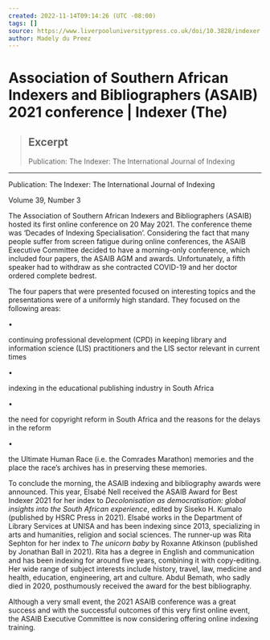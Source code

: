 ```yaml
---
created: 2022-11-14T09:14:26 (UTC -08:00)
tags: []
source: https://www.liverpooluniversitypress.co.uk/doi/10.3828/indexer.2021.31
author: Madely du Preez
---
```


# Association of Southern African Indexers and Bibliographers (ASAIB) 2021 conference | Indexer (The)

> ## Excerpt
> Publication: The Indexer: The International Journal of Indexing

---
Publication: The Indexer: The International Journal of Indexing

Volume 39, Number 3

The Association of Southern African Indexers and Bibliographers (ASAIB) hosted its first online conference on 20 May 2021. The conference theme was ‘Decades of Indexing Specialisation’. Considering the fact that many people suffer from screen fatigue during online conferences, the ASAIB Executive Committee decided to have a morning-only conference, which included four papers, the ASAIB AGM and awards. Unfortunately, a fifth speaker had to withdraw as she contracted COVID-19 and her doctor ordered complete bedrest.

The four papers that were presented focused on interesting topics and the presentations were of a uniformly high standard. They focused on the following areas:

•

continuing professional development (CPD) in keeping library and information science (LIS) practitioners and the LIS sector relevant in current times

•

indexing in the educational publishing industry in South Africa

•

the need for copyright reform in South Africa and the reasons for the delays in the reform

•

the Ultimate Human Race (i.e. the Comrades Marathon) memories and the place the race’s archives has in preserving these memories.

To conclude the morning, the ASAIB indexing and bibliography awards were announced. This year, Elsabé Nell received the ASAIB Award for Best Indexer 2021 for her index to _Decolonisation as democratisation: global insights into the South African experience_, edited by Siseko H. Kumalo (published by HSRC Press in 2021). Elsabé works in the Department of Library Services at UNISA and has been indexing since 2013, specializing in arts and humanities, religion and social sciences. The runner-up was Rita Sephton for her index to _The unicorn baby_ by Roxanne Atkinson (published by Jonathan Ball in 2021). Rita has a degree in English and communication and has been indexing for around five years, combining it with copy-editing. Her wide range of subject interests include history, travel, law, medicine and health, education, engineering, art and culture. Abdul Bemath, who sadly died in 2020, posthumously received the award for the best bibliography.

Although a very small event, the 2021 ASAIB conference was a great success and with the successful outcomes of this very first online event, the ASAIB Executive Committee is now considering offering online indexing training.
